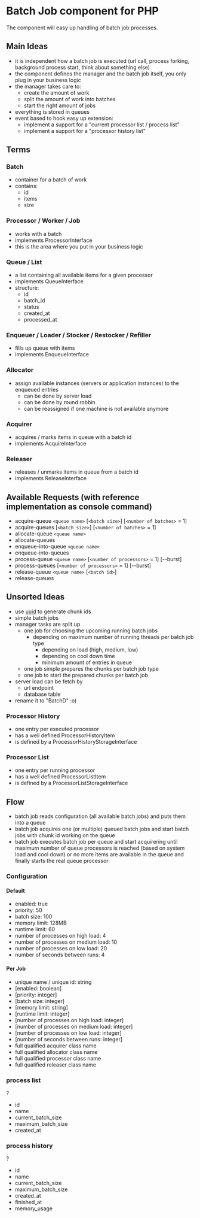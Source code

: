 # Batch Job component for PHP

The component will easy up handling of batch job processes.

## Main Ideas

* it is independent how a batch job is executed (url call, process forking, background process start, think about something else)
* the component defines the manager and the batch job itself, you only plug in your business logic
* the manager takes care to:
    * create the amount of work
    * split the amount of work into batches
    * start the right amount of jobs
* everything is stored in queues
* event based to hook easy up extension:
    * implement a support for a "current processor list / process list"
    * implement a support for a "processor history list"

## Terms

### Batch

* container for a batch of work
* contains:
    * id
    * items
    * size

### Processor / Worker / Job

* works with a batch
* implements ProcessorInterface
* this is the area where you put in your business logic

### Queue / List

* a list containing all available items for a given processor
* implements QueueInterface
* structure:
    * id
    * batch_id
    * status
    * created_at
    * processed_at

### Enqueuer / Loader / Stocker / Restocker / Refiller

* fills up queue with items
* implements EnqueueInterface

### Allocator

* assign available instances (servers or application instances) to the enqueued entries
    * can be done by server load
    * can be done by round robbin
    * can be reassigned if one machine is not available anymore

### Acquirer

* acquires / marks items in queue with a batch id
* implements AcquireInterface

### Releaser

* releases / unmarks items in queue from a batch id
* implements ReleaseInterface

## Available Requests (with reference implementation as console command)

* acquire-queue `<queue name>` [`<batch size>`] [`<number of batches>` = 1]
* acquire-queues [`<batch size>`] [`<number of batches>` = 1]
* allocate-queue `<queue name>`
* allocate-queues
* enqueue-into-queue `<queue name>`
* enqueue-into-queues
* process-queue `<queue name>` [`<number of processors>` = 1] [--burst]
* process-queues [`<number of processors>` = 1] [--burst]
* release-queue `<queue name>` [`<batch id>`]
* release-queues

## Unsorted Ideas

* use [uuid](https://packagist.org/packages/rhumsaa/uuid) to generate chunk ids
* simple batch jobs
* manager tasks are split up
    * one job for choosing the upcoming running batch jobs
        * depending on maximum number of running threads per batch job type
            * depending on load (high, medium, low)
            * depending on cool down time
            * minimum amount of entries in queue
    * one job simple prepares the chunks per batch job type
    * one job to start the prepared chunks per batch job
* server load can be fetch by
    * url endpoint
    * database table
* rename it to "BatchD" :o)

### Processor History

* one entry per executed processor
* has a well defined ProcessorHistoryItem
* is defined by a ProcessorHistoryStorageInterface

### Processor List

* one entry per running processor
* has a well defined ProcessorListItem
* is defined by a ProcessorListStorageInterface

## Flow

* batch job reads configuration (all available batch jobs) and puts them into a queue
* batch job acquires one (or multiple) queued batch jobs and start batch jobs with chunk id working on the queue
* batch job executes batch job per queue and start acquirering until maximum number of queue processors is reached (based on system load and cool down) or no more items are available in the queue and finally starts the real queue processor

### Configuration

#### Default

* enabled: true
* priority: 50
* batch size: 100
* memory limit: 128MB
* runtime limit: 60
* number of processes on high load: 4
* number of processes on medium load: 10
* number of processes on low load: 20
* number of seconds between runs: 4


#### Per Job

* unique name / unique id: string
* [enabled: boolean]
* [priority: integer]
* [batch size: integer]
* [memory limit: string]
* [runtime limit: integer]
* [number of processes on high load: integer]
* [number of processes on medium load: integer]
* [number of processes on low load: integer]
* [number of seconds between runs: integer]
* full qualified acquirer class name
* full qualified allocator class name
* full qualified processor class name
* full qualified releaser class name

### process list

?
* id
* name
* current_batch_size
* maximum_batch_size
* created_at

### process history

?
* id
* name
* current_batch_size
* maximum_batch_size
* created_at
* finished_at
* memory_usage
